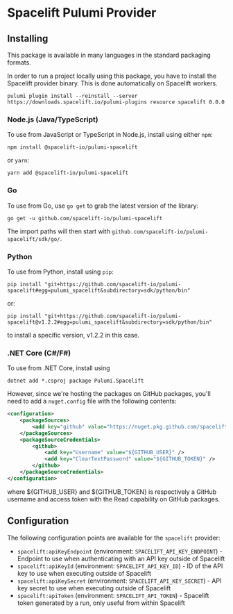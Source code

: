 # Spacelift Pulumi Provider

## Installing

This package is available in many languages in the standard packaging formats.

In order to run a project locally using this package, you have to install the Spacelift provider binary. This is done automatically on Spacelift workers.
```
pulumi plugin install --reinstall --server https://downloads.spacelift.io/pulumi-plugins resource spacelift 0.0.0
```

### Node.js (Java/TypeScript)

To use from JavaScript or TypeScript in Node.js, install using either `npm`:

```
npm install @spacelift-io/pulumi-spacelift
```

or `yarn`:

```
yarn add @spacelift-io/pulumi-spacelift
```

### Go

To use from Go, use `go get` to grab the latest version of the library:

```
go get -u github.com/spacelift-io/pulumi-spacelift
```

The import paths will then start with `github.com/spacelift-io/pulumi-spacelift/sdk/go/`.

### Python

To use from Python, install using `pip`:

```
pip install "git+https://github.com/spacelift-io/pulumi-spacelift#egg=pulumi_spacelift&subdirectory=sdk/python/bin"
```

or:

```
pip install "git+https://github.com/spacelift-io/pulumi-spacelift@v1.2.2#egg=pulumi_spacelift&subdirectory=sdk/python/bin"
```

to install a specific version, v1.2.2 in this case.

### .NET Core (C#/F#)

To use from .NET Core, install using
```
dotnet add *.csproj package Pulumi.Spacelift
```

However, since we're hosting the packages on GitHub packages, you'll need to add a `nuget.config` file with the following contents:
```xml
<configuration>
    <packageSources>
        <add key="github" value="https://nuget.pkg.github.com/spacelift-io/index.json" />
    </packageSources>
    <packageSourceCredentials>
        <github>
            <add key="Username" value="${GITHUB_USER}" />
            <add key="ClearTextPassword" value="${GITHUB_TOKEN}" />
        </github>
    </packageSourceCredentials>
</configuration>
```

where ${GITHUB_USER} and ${GITHUB_TOKEN} is respectively a GitHub username and access token with the Read capability on GitHub packages.

## Configuration

The following configuration points are available for the `spacelift` provider:

- `spacelift:apiKeyEndpoint` (environment: `SPACELIFT_API_KEY_ENDPOINT`) - Endpoint to use when authenticating with an API key outside of Spacelift
- `spacelift:apiKeyId` (environment: `SPACELIFT_API_KEY_ID`) - ID of the API key to use when executing outside of Spacelift
- `spacelift:apiKeySecret` (environment: `SPACELIFT_API_KEY_SECRET`) - API key secret to use when executing outside of Spacelift
- `spacelift:apiToken` (environment: `SPACELIFT_API_TOKEN`) - Spacelift token generated by a run, only useful from within Spacelift

